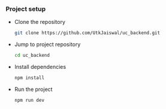 ### Project setup

- Clone the repository

    ```bash
    git clone https://github.com/UtkJaiswal/uc_backend.git
    ```

- Jump to project repository

    ```bash
    cd uc_backend
    ```

- Install dependencies

    ```bash
    npm install
    ```

- Run the project

    ```bash
    npm run dev
    ```